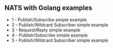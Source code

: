 ## NATS with Golang examples

- 1 - Publish/Subscribe simple example
- 2 - Publish/Wildcard Subscriber simple example
- 3 - Request/Reply simple example
- 4 - Publish/Subscribe simple example
- 5 - Publish/Wildcard Subscriber simple example
